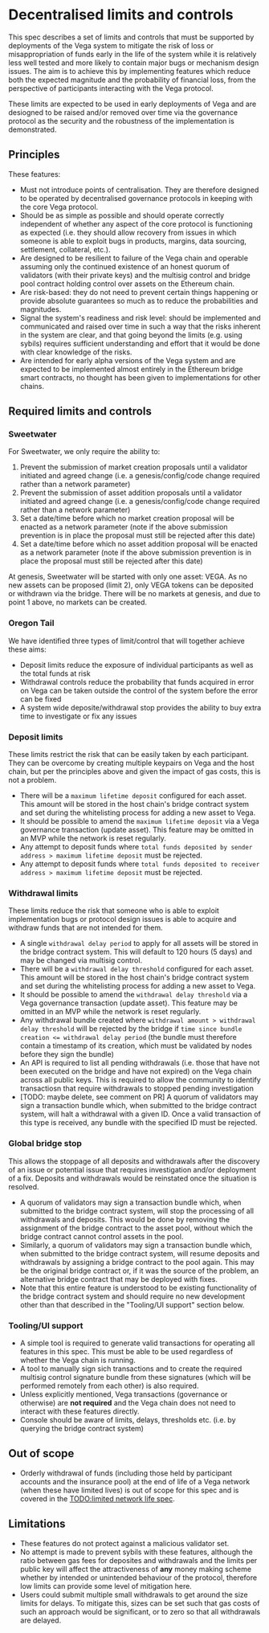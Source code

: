 # Decentralised limits and controls

This spec describes a set of limits and controls that must be supported by deployments of the Vega system to mitigate the risk of loss or misappropriation of funds early in the life of the system while it is relatively less well tested and more likely to contain major bugs or mechanism design issues. The aim is to achieve this by implementing features which reduce both the expected magnitude and the probability of financial loss, from the perspective of participants interacting with the Vega protocol.

These limits are expected to be used in early deployments of Vega and are desiogned to be raised and/or removed over time via the governance protocol as the security and the robustness of the implementation is demonstrated.


## Principles

These features:
- Must not introduce points of centralisation. They are therefore designed to be operated by decentralised governance protocols in keeping with the core Vega protocol.
- Should be as simple as possible and should operate correctly independent of whether any aspect of the core protocol is functioning as expected (i.e. they should allow recovery from issues in which someone is able to exploit bugs in products, margins, data sourcing, settlement, collateral, etc.). 
- Are designed to be resilient to failure of the Vega chain and operable assuming only the continued existence of an honest quorum of validators (with their private keys) and the multisig control and bridge pool contract holding control over assets on the Ethereum chain.
- Are risk-based: they do not need to prevent certain things happening or provide absolute guarantees so much as to reduce the probabilities and magnitudes.
- Signal the system's readiness and risk level: should be implemented and communicated and raised over time in such a way that the risks inherent in the system are clear, and that going beyond the limits (e.g. using sybils) requires sufficient understanding and effort that it would be done with clear knowledge of the risks.
- Are intended for early alpha versions of the Vega system and are expected to be implemented almost entirely in the Ethereum bridge smart contracts, no thought has been given to implementations for other chains.


## Required limits and controls


### Sweetwater

For Sweetwater, we only require the ability to:

1. Prevent the submission of market creation proposals until a validator initiated and agreed change (i.e. a genesis/config/code change required rather than a network parameter)
2. Prevent the submission of asset addition proposals until a validator initiated and agreed change (i.e. a genesis/config/code change required rather than a network parameter)
3. Set a date/time before which no market creation proposal will be enacted as a network parameter (note if the above submission prevention is in place the proposal must still be rejected after this date)
4. Set a date/time before which no asset addition proposal will be enacted as a network parameter (note if the above submission prevention is in place the proposal must still be rejected after this date)

At genesis, Sweetwater will be started with only one asset: VEGA. As no new assets can be proposed (limit 2), only VEGA tokens can be deposited or withdrawn via the bridge. There will be no markets at genesis, and due to point 1 above, no markets can be created.

### Oregon Tail

We have identified three types of limit/control that will together achieve these aims:

- Deposit limits reduce the exposure of individual participants as well as the total funds at risk
- Withdrawal controls reduce the probability that funds acquired in error on Vega can be taken outside the control of the system before the error can be fixed
- A system wide deposite/withdrawal stop provides the ability to buy extra time to investigate or fix any issues 


### Deposit limits

These limits restrict the risk that can be easily taken by each participant. They can be overcome by creating multiple keypairs on Vega and the host chain, but per the principles above and given the impact of gas costs, this is not a problem.  

- There will be a `maximum lifetime deposit` configured for each asset. This amount will be stored in the host chain's bridge contract system and set during the whitelisting process for adding a new asset to Vega.
- It should be possible to amend the `maximum lifetime deposit` via a Vega governance transaction (update asset). This feature may be omitted in an MVP while the network is reset regularly.
- Any attempt to deposit funds where `total funds deposited by sender address > maximum lifetime deposit` must be rejected.
- Any attempt to deposit funds where `total funds deposited to receiver address > maximum lifetime deposit` must be rejected.



### Withdrawal limits

These limits reduce the risk that someone who is able to exploit implementation bugs or protocol design issues is able to acquire and withdraw funds that are not intended for them. 

- A single `withdrawal delay period` to apply for all assets will be stored in the bridge contract system. This will default to 120 hours (5 days) and may be changed via multisig control.
- There will be a `withdrawal delay threshold` configured for each asset. This amount will be stored in the host chain's bridge contract system and set during the whitelisting process for adding a new asset to Vega.
- It should be possible to amend the `withdrawal delay threshold` via a Vega governance transaction (update asset). This feature may be omitted in an MVP while the network is reset regularly.
- Any withdrawal bundle created where `withdrawal amount > withdrawal delay threshold` will be rejected by the bridge if `time since bundle creation <= withdrawal delay period` (the bundle must therefore contain a timestamp of its creation, which must be validated by nodes before they sign the bundle)
- An API is required to list all pending withdrawals (i.e. those that have not been executed on the bridge and have not expired) on the Vega chain across all public keys. This is required to allow the community to identify transactiosn that require withdrawals to stopped pending investigation
- [TODO: maybe delete, see comment on PR] A quorum of validators may sign a transaction bundle which, when submitted to the bridge contract system, will halt a withdrawal with a given ID. Once a valid transaction of this type is received, any bundle with the specified ID must be rejected.


### Global bridge stop

This allows the stoppage of all deposits and withdrawals after the discovery of an issue or potential issue that requires investigation and/or deployment of a fix. Deposits and withdrawals would be reinstated once the situation is resolved.

- A quorum of validators may sign a transaction bundle which, when submitted to the bridge contract system, will stop the processing of all withdrawals and deposits. This would be done by removing the assignment of the bridge contract to the asset pool, without which the bridge contract cannot control assets in the pool.
- Similarly, a quorum of validators may sign a transaction bundle which, when submitted to the bridge contract system, will resume deposits and withdrawals by assigning a bridge contract to the pool again. This may be the original bridge contract or, if it was the source of the problem, an alternative bridge contract that may be deployed with fixes.
- Note that this entire feature is understood to be existing functionality of the bridge contract system and should require no new development other than that described in the "Tooling/UI support" section below.


### Tooling/UI support

- A simple tool is required to generate valid transactions for operating all features in this spec. This must be able to be used regardless of whether the Vega chain is running.
- A tool to manually sign sich transactions and to create the required multisig control signature bundle from these signatures (which will be performed remotely from each other) is also required.
- Unless explicitly mentioned, Vega transactions (governance or otherwise) are **not required** and the Vega chain does not need to interact with these features directly.
- Console should be aware of limits, delays, thresholds etc. (i.e. by querying the bridge contract system)


## Out of scope

- Orderly withdrawal of funds (including those held by participant accounts and the insurance pool) at the end of life of a Vega network (when these have limited lives) is out of scope for this spec and is covered in the [TODO:limited network life spec](#).


## Limitations

- These features do not protect against a malicious validator set.
- No attempt is made to prevent sybils with these features, although the ratio between gas fees for deposites and withdrawals and the limits per public key will affect the attractiveness of **any** money making scheme whether by intended or unintended behaviour of the protocol, therefore low limits can provide some level of mitigation here.
- Users could submit multiple small withdrawals to get around the size limits for delays. To mitigate this, sizes can be set such that gas costs of such an approach would be significant, or to zero so that all withdrawals are delayed. 
